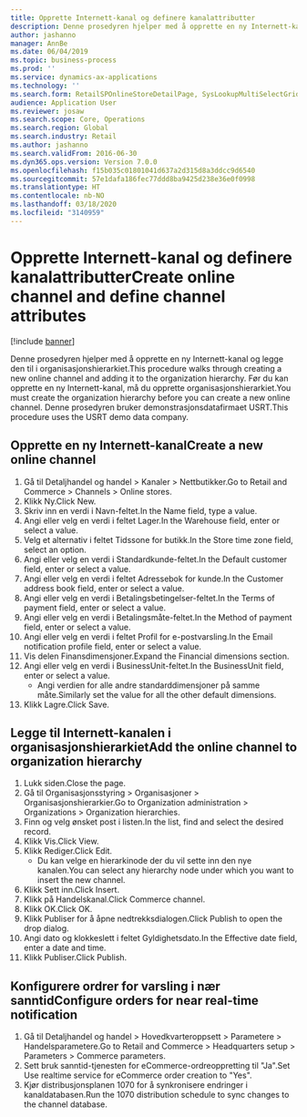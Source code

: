 ```yaml
---
title: Opprette Internett-kanal og definere kanalattributter
description: Denne prosedyren hjelper med å opprette en ny Internett-kanal og legge den til i organisasjonshierarkiet.
author: jashanno
manager: AnnBe
ms.date: 06/04/2019
ms.topic: business-process
ms.prod: ''
ms.service: dynamics-ax-applications
ms.technology: ''
ms.search.form: RetailSPOnlineStoreDetailPage, SysLookupMultiSelectGrid, DimensionLookup, OMHierarchyManager, HierarchyDesigner, OMNodeSelection, HierarchyPublishAndCloseForm
audience: Application User
ms.reviewer: josaw
ms.search.scope: Core, Operations
ms.search.region: Global
ms.search.industry: Retail
ms.author: jashanno
ms.search.validFrom: 2016-06-30
ms.dyn365.ops.version: Version 7.0.0
ms.openlocfilehash: f15b035c01801041d637a2d315d8a3ddcc9d6540
ms.sourcegitcommit: 57e1dafa186fec77ddd8ba9425d238e36e0f0998
ms.translationtype: HT
ms.contentlocale: nb-NO
ms.lasthandoff: 03/18/2020
ms.locfileid: "3140959"
---
```

# <a name="create-online-channel-and-define-channel-attributes"></a><span data-ttu-id="4613c-103">Opprette Internett-kanal og definere kanalattributter</span><span class="sxs-lookup"><span data-stu-id="4613c-103">Create online channel and define channel attributes</span></span>

[!include [banner](../includes/banner.md)]

<span data-ttu-id="4613c-104">Denne prosedyren hjelper med å opprette en ny Internett-kanal og legge den til i organisasjonshierarkiet.</span><span class="sxs-lookup"><span data-stu-id="4613c-104">This procedure walks through creating a new online channel and adding it to the organization hierarchy.</span></span> <span data-ttu-id="4613c-105">Før du kan opprette en ny Internett-kanal, må du opprette organisasjonshierarkiet.</span><span class="sxs-lookup"><span data-stu-id="4613c-105">You must create the organization hierarchy before you can create a new online channel.</span></span> <span data-ttu-id="4613c-106">Denne prosedyren bruker demonstrasjonsdatafirmaet USRT.</span><span class="sxs-lookup"><span data-stu-id="4613c-106">This procedure uses the USRT demo data company.</span></span>


## <a name="create-a-new-online-channel"></a><span data-ttu-id="4613c-107">Opprette en ny Internett-kanal</span><span class="sxs-lookup"><span data-stu-id="4613c-107">Create a new online channel</span></span>
1. <span data-ttu-id="4613c-108">Gå til Detaljhandel og handel > Kanaler > Nettbutikker.</span><span class="sxs-lookup"><span data-stu-id="4613c-108">Go to Retail and Commerce > Channels > Online stores.</span></span>
2. <span data-ttu-id="4613c-109">Klikk Ny.</span><span class="sxs-lookup"><span data-stu-id="4613c-109">Click New.</span></span>
3. <span data-ttu-id="4613c-110">Skriv inn en verdi i Navn-feltet.</span><span class="sxs-lookup"><span data-stu-id="4613c-110">In the Name field, type a value.</span></span>
4. <span data-ttu-id="4613c-111">Angi eller velg en verdi i feltet Lager.</span><span class="sxs-lookup"><span data-stu-id="4613c-111">In the Warehouse field, enter or select a value.</span></span>
5. <span data-ttu-id="4613c-112">Velg et alternativ i feltet Tidssone for butikk.</span><span class="sxs-lookup"><span data-stu-id="4613c-112">In the Store time zone field, select an option.</span></span>
6. <span data-ttu-id="4613c-113">Angi eller velg en verdi i Standardkunde-feltet.</span><span class="sxs-lookup"><span data-stu-id="4613c-113">In the Default customer field, enter or select a value.</span></span>
7. <span data-ttu-id="4613c-114">Angi eller velg en verdi i feltet Adressebok for kunde.</span><span class="sxs-lookup"><span data-stu-id="4613c-114">In the Customer address book field, enter or select a value.</span></span>
8. <span data-ttu-id="4613c-115">Angi eller velg en verdi i Betalingsbetingelser-feltet.</span><span class="sxs-lookup"><span data-stu-id="4613c-115">In the Terms of payment field, enter or select a value.</span></span>
9. <span data-ttu-id="4613c-116">Angi eller velg en verdi i Betalingsmåte-feltet.</span><span class="sxs-lookup"><span data-stu-id="4613c-116">In the Method of payment field, enter or select a value.</span></span>
10. <span data-ttu-id="4613c-117">Angi eller velg en verdi i feltet Profil for e-postvarsling.</span><span class="sxs-lookup"><span data-stu-id="4613c-117">In the Email notification profile field, enter or select a value.</span></span>
11. <span data-ttu-id="4613c-118">Vis delen Finansdimensjoner.</span><span class="sxs-lookup"><span data-stu-id="4613c-118">Expand the Financial dimensions section.</span></span>
12. <span data-ttu-id="4613c-119">Angi eller velg en verdi i BusinessUnit-feltet.</span><span class="sxs-lookup"><span data-stu-id="4613c-119">In the BusinessUnit field, enter or select a value.</span></span>
    * <span data-ttu-id="4613c-120">Angi verdien for alle andre standarddimensjoner på samme måte.</span><span class="sxs-lookup"><span data-stu-id="4613c-120">Similarly set the value for all the other default dimensions.</span></span>  
13. <span data-ttu-id="4613c-121">Klikk Lagre.</span><span class="sxs-lookup"><span data-stu-id="4613c-121">Click Save.</span></span>

## <a name="add-the-online-channel-to-organization-hierarchy"></a><span data-ttu-id="4613c-122">Legge til Internett-kanalen i organisasjonshierarkiet</span><span class="sxs-lookup"><span data-stu-id="4613c-122">Add the online channel to organization hierarchy</span></span>
1. <span data-ttu-id="4613c-123">Lukk siden.</span><span class="sxs-lookup"><span data-stu-id="4613c-123">Close the page.</span></span>
2. <span data-ttu-id="4613c-124">Gå til Organisasjonsstyring > Organisasjoner > Organisasjonshierarkier.</span><span class="sxs-lookup"><span data-stu-id="4613c-124">Go to Organization administration > Organizations > Organization hierarchies.</span></span>
3. <span data-ttu-id="4613c-125">Finn og velg ønsket post i listen.</span><span class="sxs-lookup"><span data-stu-id="4613c-125">In the list, find and select the desired record.</span></span>
4. <span data-ttu-id="4613c-126">Klikk Vis.</span><span class="sxs-lookup"><span data-stu-id="4613c-126">Click View.</span></span>
5. <span data-ttu-id="4613c-127">Klikk Rediger.</span><span class="sxs-lookup"><span data-stu-id="4613c-127">Click Edit.</span></span>
    * <span data-ttu-id="4613c-128">Du kan velge en hierarkinode der du vil sette inn den nye kanalen.</span><span class="sxs-lookup"><span data-stu-id="4613c-128">You can select any hierarchy node under which you want to insert the new channel.</span></span>  
6. <span data-ttu-id="4613c-129">Klikk Sett inn.</span><span class="sxs-lookup"><span data-stu-id="4613c-129">Click Insert.</span></span>
7. <span data-ttu-id="4613c-130">Klikk på Handelskanal.</span><span class="sxs-lookup"><span data-stu-id="4613c-130">Click Commerce channel.</span></span>
8. <span data-ttu-id="4613c-131">Klikk OK.</span><span class="sxs-lookup"><span data-stu-id="4613c-131">Click OK.</span></span>
9. <span data-ttu-id="4613c-132">Klikk Publiser for å åpne nedtrekksdialogen.</span><span class="sxs-lookup"><span data-stu-id="4613c-132">Click Publish to open the drop dialog.</span></span>
10. <span data-ttu-id="4613c-133">Angi dato og klokkeslett i feltet Gyldighetsdato.</span><span class="sxs-lookup"><span data-stu-id="4613c-133">In the Effective date field, enter a date and time.</span></span>
11. <span data-ttu-id="4613c-134">Klikk Publiser.</span><span class="sxs-lookup"><span data-stu-id="4613c-134">Click Publish.</span></span>

## <a name="configure-orders-for-near-real-time-notification"></a><span data-ttu-id="4613c-135">Konfigurere ordrer for varsling i nær sanntid</span><span class="sxs-lookup"><span data-stu-id="4613c-135">Configure orders for near real-time notification</span></span>
1. <span data-ttu-id="4613c-136">Gå til Detaljhandel og handel > Hovedkvarteroppsett > Parametere > Handelsparametere.</span><span class="sxs-lookup"><span data-stu-id="4613c-136">Go to Retail and Commerce  > Headquarters setup > Parameters > Commerce parameters.</span></span>
2. <span data-ttu-id="4613c-137">Sett bruk sanntid-tjenesten for eCommerce-ordreoppretting til "Ja".</span><span class="sxs-lookup"><span data-stu-id="4613c-137">Set Use realtime service for eCommerce order creation to "Yes".</span></span>
3. <span data-ttu-id="4613c-138">Kjør distribusjonsplanen 1070 for å synkronisere endringer i kanaldatabasen.</span><span class="sxs-lookup"><span data-stu-id="4613c-138">Run the 1070 distribution schedule to sync changes to the channel database.</span></span> 



